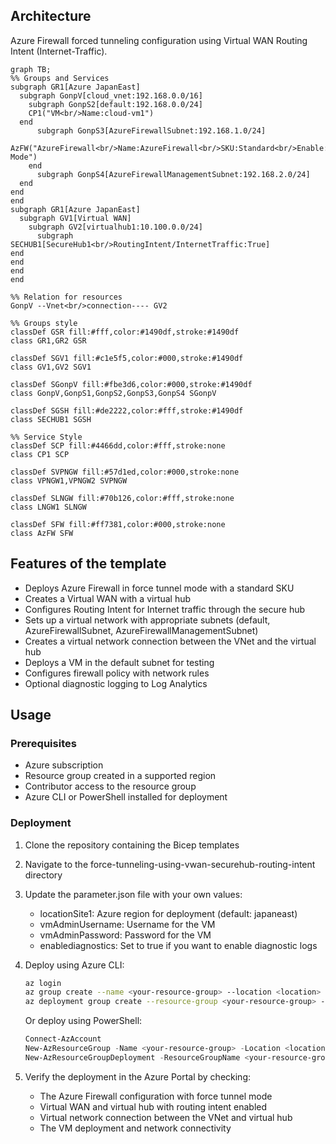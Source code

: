 ## Architecture

Azure Firewall forced tunneling configuration using Virtual WAN Routing Intent (Internet-Traffic).

```mermaid
graph TB;
%% Groups and Services
subgraph GR1[Azure JapanEast]
  subgraph GonpV[cloud_vnet:192.168.0.0/16]
    subgraph GonpS2[default:192.168.0.0/24]
    CP1("VM<br/>Name:cloud-vm1")
  end
      subgraph GonpS3[AzureFirewallSubnet:192.168.1.0/24]
      AzFW("AzureFirewall<br/>Name:AzureFirewall<br/>SKU:Standard<br/>Enable:Forcetunnel Mode")
    end
      subgraph GonpS4[AzureFirewallManagementSubnet:192.168.2.0/24]
  end
end
end
subgraph GR1[Azure JapanEast]
  subgraph GV1[Virtual WAN]
    subgraph GV2[virtualhub1:10.100.0.0/24]
      subgraph SECHUB1[SecureHub1<br/>RoutingIntent/InternetTraffic:True]
end
end
end
end

%% Relation for resources
GonpV --Vnet<br/>connection---- GV2

%% Groups style
classDef GSR fill:#fff,color:#1490df,stroke:#1490df
class GR1,GR2 GSR

classDef SGV1 fill:#c1e5f5,color:#000,stroke:#1490df
class GV1,GV2 SGV1

classDef SGonpV fill:#fbe3d6,color:#000,stroke:#1490df
class GonpV,GonpS1,GonpS2,GonpS3,GonpS4 SGonpV

classDef SGSH fill:#de2222,color:#fff,stroke:#1490df
class SECHUB1 SGSH
 
%% Service Style
classDef SCP fill:#4466dd,color:#fff,stroke:none
class CP1 SCP

classDef SVPNGW fill:#57d1ed,color:#000,stroke:none
class VPNGW1,VPNGW2 SVPNGW

classDef SLNGW fill:#70b126,color:#fff,stroke:none
class LNGW1 SLNGW

classDef SFW fill:#ff7381,color:#000,stroke:none
class AzFW SFW

```

## Features of the template

- Deploys Azure Firewall in force tunnel mode with a standard SKU
- Creates a Virtual WAN with a virtual hub
- Configures Routing Intent for Internet traffic through the secure hub
- Sets up a virtual network with appropriate subnets (default, AzureFirewallSubnet, AzureFirewallManagementSubnet)
- Creates a virtual network connection between the VNet and the virtual hub
- Deploys a VM in the default subnet for testing
- Configures firewall policy with network rules
- Optional diagnostic logging to Log Analytics

## Usage

### Prerequisites

- Azure subscription
- Resource group created in a supported region
- Contributor access to the resource group
- Azure CLI or PowerShell installed for deployment

### Deployment

1. Clone the repository containing the Bicep templates
2. Navigate to the force-tunneling-using-vwan-securehub-routing-intent directory
3. Update the parameter.json file with your own values:
   - locationSite1: Azure region for deployment (default: japaneast)
   - vmAdminUsername: Username for the VM
   - vmAdminPassword: Password for the VM
   - enablediagnostics: Set to true if you want to enable diagnostic logs

4. Deploy using Azure CLI:
   ```bash
   az login
   az group create --name <your-resource-group> --location <location>
   az deployment group create --resource-group <your-resource-group> --template-file main.bicep --parameters parameter.json
   ```

   Or deploy using PowerShell:
   ```powershell
   Connect-AzAccount
   New-AzResourceGroup -Name <your-resource-group> -Location <location>
   New-AzResourceGroupDeployment -ResourceGroupName <your-resource-group> -TemplateFile main.bicep -TemplateParameterFile parameter.json
   ```

5. Verify the deployment in the Azure Portal by checking:
   - The Azure Firewall configuration with force tunnel mode
   - Virtual WAN and virtual hub with routing intent enabled
   - Virtual network connection between the VNet and virtual hub
   - The VM deployment and network connectivity
